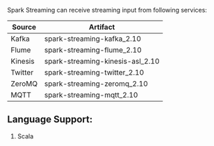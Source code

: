 Spark Streaming can receive streaming input from following services:

|Source   |	Artifact                          |
|---------|-----------------------------------|
|Kafka    |	spark-streaming-kafka_2.10        |
|Flume    |	spark-streaming-flume_2.10        |
|Kinesis  | spark-streaming-kinesis-asl_2.10  |
|Twitter  |	spark-streaming-twitter_2.10      |
|ZeroMQ   |	spark-streaming-zeromq_2.10       |
|MQTT     |	spark-streaming-mqtt_2.10         |

## Language Support:
1. Scala
